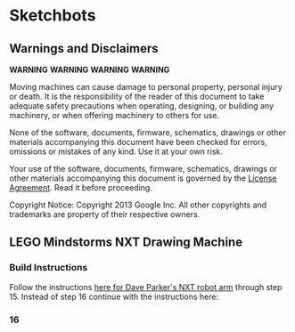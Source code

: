 # Sketchbots

## Warnings and Disclaimers

**WARNING** **WARNING** **WARNING** **WARNING**

Moving machines can cause damage to personal property, personal injury or death. It is the responsibility of the reader of this document to take adequate safety precautions when operating, designing, or building any machinery, or when offering machinery to others for use.

None of the software, documents, firmware, schematics, drawings or other materials accompanying this document have been checked for errors, omissions or mistakes of any kind. Use it at your own risk.

Your use of the software, documents, firmware, schematics, drawings or other materials accompanying this document is governed by the [License Agreement](../LICENSE.txt). Read it before proceeding.

Copyright Notice:
Copyright 2013 Google Inc. All other copyrights and trademarks are property of their respective owners.


## LEGO Mindstorms NXT Drawing Machine

### Build Instructions

Follow the instructions [here for Dave Parker's NXT robot arm](http://www.nxtprograms.com/robot_arm/steps.html) through step 15. Instead of step 16 continue with the instructions here:

### 16


